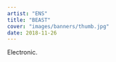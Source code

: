 ```yaml
---
artist: "ENS"
title: "BEAST"
cover: "images/banners/thumb.jpg"
date: 2018-11-26
---
```


Electronic.

